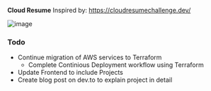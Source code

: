 **Cloud Resume**
Inspired by: https://cloudresumechallenge.dev/

![image](https://github.com/vmedina1014/Cloud-Resume/assets/5751636/cacda51b-33c1-49ab-add8-00523d8eaf97)


### Todo

- Continue migration of AWS services to Terraform
  - Complete Continious Deployment workflow using Terraform 
- Update Frontend to include Projects
- Create blog post on dev.to to explain project in detail




